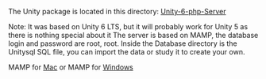 The Unity package is located in this directory: [Unity-6-php-Server](https://github.com/Blackshot3312/Unity-6-php-Server) 

Note: It was based on Unity 6 LTS, but it will probably work for Unity 5 as there is nothing special about it
The server is based on MAMP, the database login and password are root, root. Inside the Database directory is the Unitysql SQL file, you can import the data or study it to create your own.

MAMP for [Mac](https://www.mamp.info/en/mac/) or MAMP for [Windows](https://www.mamp.info/en/windows/)
